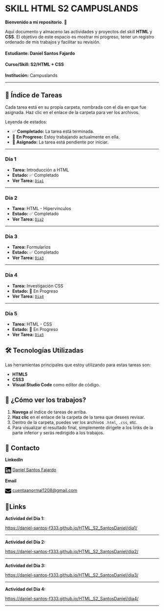 # SKILL HTML S2 CAMPUSLANDS

**Bienvenido a mi repositorio**. 👋

Aquí documento y almaceno las actividades y proyectos del skill **HTML** y **CSS**.
El objetivo de este espacio es mostrar mi progreso, tener un registro ordenado de mis trabajos y facilitar su revisión.


#### **Estudiante:** Daniel Santos Fajardo
#### **Curso/Skill:** S2/HTML + CSS
**Institución:** Campuslands

---

## 📂 Índice de Tareas

Cada tarea está en su propia carpeta, nombrada con el día en que fue asignada. Haz clic en el enlace de la carpeta para ver los archivos.

Leyenda de estados:
* ✅ **Completado:** La tarea está terminada.
* 🚧 **En Progreso:** Estoy trabajando actualmente en ella.
* 📝 **Asignado:** La tarea está pendiente por iniciar.

---

### **Día 1**

* **Tarea:** Introducción a HTML
* **Estado:** ✅ Completado
* **Ver Tarea:** [`Dia1`](/dia1)

---

### **Día 2**

* **Tarea:** HTML - Hipervinculos
* **Estado:** ✅ Completado
* **Ver Tarea:** [`Dia2`](/dia2)

---

### **Día 3**

* **Tarea:** Formularios
* **Estado:** ✅ Completado
* **Ver Tarea:** [`Dia3`](/dia3)

---
### **Día 4**

* **Tarea:** Investigación CSS
* **Estado:** 🚧 En Progreso
* **Ver Tarea:** [`Dia4`](/dia4)

---
### **Día 5**

* **Tarea:** HTML - CSS
* **Estado:** 🚧 En Progreso
* **Ver Tarea:** [`Dia5`](/dia5)

## 🛠️ Tecnologías Utilizadas

Las herramientas principales que estoy utilizando para estas tareas son:

* **HTML5**
* **CSS3**
* **Visual Studio Code** como editor de código.

## 🚀 ¿Cómo ver los trabajos?

1.  **Navega** al índice de tareas de arriba.
2.  **Haz clic** en el enlace de la carpeta de la tarea que desees revisar.
3.  Dentro de la carpeta, puedes ver los archivos `.html`, `.css`, etc. 
4. Para visualizar el resultado final, simplemente dirigete a los links de la parte inferior y serás redirigido a los trabajos.

## 👤 Contacto
**LinkedIn**

<svg width="20" height="24" style="vertical-align:middle;" xmlns="http://www.w3.org/2000/svg" viewBox="0 0 448 512"><!--!Font Awesome Free 6.7.2 by @fontawesome - https://fontawesome.com License - https://fontawesome.com/license/free Copyright 2025 Fonticons, Inc.--><path d="M416 32H31.9C14.3 32 0 46.5 0 64.3v383.4C0 465.5 14.3 480 31.9 480H416c17.6 0 32-14.5 32-32.3V64.3c0-17.8-14.4-32.3-32-32.3zM135.4 416H69V202.2h66.5V416zm-33.2-243c-21.3 0-38.5-17.3-38.5-38.5S80.9 96 102.2 96c21.2 0 38.5 17.3 38.5 38.5 0 21.3-17.2 38.5-38.5 38.5zm282.1 243h-66.4V312c0-24.8-.5-56.7-34.5-56.7-34.6 0-39.9 27-39.9 54.9V416h-66.4V202.2h63.7v29.2h.9c8.9-16.8 30.6-34.5 62.9-34.5 67.2 0 79.7 44.3 79.7 101.9V416z"/> </svg> [Daniel Santos Fajardo](https://www.linkedin.com/in/daniel-santos-fajardo-b077b9234/)

**Email**

<svg width="20" height="20" style="vertical-align:middle;" xmlns="http://www.w3.org/2000/svg" viewBox="0 0 512 512"><!--!Font Awesome Free 6.7.2 by @fontawesome - https://fontawesome.com License - https://fontawesome.com/license/free Copyright 2025 Fonticons, Inc.--><path d="M48 64C21.5 64 0 85.5 0 112c0 15.1 7.1 29.3 19.2 38.4L236.8 313.6c11.4 8.5 27 8.5 38.4 0L492.8 150.4c12.1-9.1 19.2-23.3 19.2-38.4c0-26.5-21.5-48-48-48L48 64zM0 176L0 384c0 35.3 28.7 64 64 64l384 0c35.3 0 64-28.7 64-64l0-208L294.4 339.2c-22.8 17.1-54 17.1-76.8 0L0 176z"/></svg> cuentaanormal1208@gmail.com
## 🔗Links 

**Actividad del Dia 1:**

https://daniel-santos-f333.github.io/HTML_S2_SantosDaniel/dia1/

---
**Actividad del Dia 2:**

https://daniel-santos-f333.github.io/HTML_S2_SantosDaniel/dia2/

---
**Actividad del Dia 3:**

https://daniel-santos-f333.github.io/HTML_S2_SantosDaniel/dia3/

---
**Actividad del Dia 4:**

https://daniel-santos-f333.github.io/HTML_S2_SantosDaniel/dia4/

---